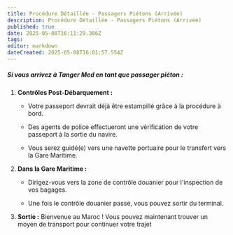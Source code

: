 ```yaml
---
title: Procédure Détaillée - Passagers Piétons (Arrivée)
description: Procédure Détaillée - Passagers Piétons (Arrivée)
published: true
date: 2025-05-08T16:11:29.386Z
tags: 
editor: markdown
dateCreated: 2025-05-08T16:01:57.554Z
---
```


##### Si vous arrivez à Tanger Med en tant que passager piéton :

  1.  **Contrôles Post-Débarquement :**

     	*  Votre passeport devrait déjà être estampillé grâce à la procédure à bord.

     	*  Des agents de police effectueront une vérification de votre passeport à la sortie du navire.

     	*  Vous serez guidé\(e\) vers une navette portuaire pour le transfert vers la Gare Maritime.

  2.  **Dans la Gare Maritime :**

     	*  Dirigez-vous vers la zone de contrôle douanier pour l'inspection de vos bagages.

     	*  Une fois le contrôle douanier passé, vous pouvez sortir du terminal.

  3.  **Sortie :** Bienvenue au Maroc \! Vous pouvez maintenant trouver un moyen de transport pour continuer votre trajet

